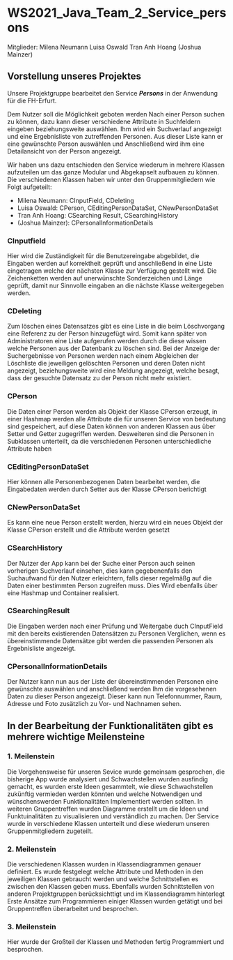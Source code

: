 # WS2021_Java_Team_2_Service_persons

Mitglieder:
Milena Neumann
Luisa Oswald
Tran Anh Hoang
(Joshua Mainzer)

## Vorstellung unseres Projektes

Unsere Projektgruppe bearbeitet den Service ***Persons*** in der Anwendung für die FH-Erfurt.

Dem Nutzer soll die Möglichkeit geboten werden Nach einer Person suchen zu können, dazu kann dieser verschiedene Attribute in Suchfeldern eingeben beziehungsweite auswählen.
Ihm wird ein Suchverlauf angezeigt und eine Ergebnisliste von zutreffenden Personen.
Aus dieser Liste kann er eine gewünschte Person auswählen und Anschließend wird ihm eine Detailansicht von der Person angezeigt.

Wir haben uns dazu entschieden den Service wiederum in mehrere Klassen aufzuteilen um das ganze Modular und Abgekapselt aufbauen zu können.
Die verschiedenen Klassen haben wir unter den Gruppenmitgliedern wie Folgt aufgeteilt:
 - Milena Neumann: CInputField, CDeleting
 - Luisa Oswald: CPerson, CEditingPersonDataSet, CNewPersonDataSet
 - Tran Anh Hoang: CSearching Result, CSearchingHistory
 - (Joshua Mainzer): CPersonalInformationDetails


### CInputfield

Hier wird die Zuständigkeit für die Benutzereingabe abgebildet, die Eingaben werden auf korrektheit geprüft und anschließend in eine Liste eingetragen welche der nächsten Klasse zur Verfügung gestellt wird. Die Zeichenketten werden auf unerwünschte Sonderzeichen und Länge geprüft, damit nur Sinnvolle eingaben an die nächste Klasse weitergegeben werden.

### CDeleting

Zum löschen eines Datensatzes gibt es eine Liste in die beim Löschvorgang eine Referenz zu der Person hinzugefügt wird. Somit kann später von Administratoren eine Liste aufgerufen werden durch die diese wissen welche Personen aus der Datenbank zu löschen sind.
Bei der Anzeige der Suchergebnisse von Personen werden nach einem Abgleichen der Löschliste die jeweiligen gelöschten Personen und deren Daten nicht angezeigt, beziehungsweite wird eine Meldung angezeigt, welche besagt, dass der gesuchte Datensatz zu der Person nicht mehr existiert.

### CPerson

Die Daten einer Person werden als Objekt der Klasse CPerson erzeugt, in einer Hashmap werden alle Attribute die für unseren Service von bedeutung sind gespeichert, auf diese Daten können von anderen Klassen aus über Setter und Getter zugegriffen werden.
Desweiteren sind die Personen in Subklassen unterteilt, da die verschiedenen Personen unterschiedliche Attribute haben 

### CEditingPersonDataSet

Hier können alle Personenbezogenen Daten bearbeitet werden, die Eingabedaten werden durch Setter aus der Klasse CPerson berichtigt

### CNewPersonDataSet

Es kann eine neue Person erstellt werden, hierzu wird ein neues Objekt der Klasse CPerson erstellt und die Attribute werden gesetzt

### CSearchHistory

Der Nutzer der App kann bei der Suche einer Person auch seinen vorherigen Suchverlauf einsehen, dies kann gegebenenfalls den Suchaufwand für den Nutzer erleichtern, falls dieser regelmäßg auf die Daten einer bestimmten Person zugreifen muss.
Dies Wird ebenfalls über eine Hashmap und Container realisiert.

### CSearchingResult

Die Eingaben werden nach einer Prüfung und Weitergabe duch CInputField mit den bereits existierenden Datensätzen zu Personen Verglichen, wenn es übereinstimmende Datensätze gibt werden die passenden Personen als Ergebnisliste angezeigt.

### CPersonalInformationDetails

Der Nutzer kann nun aus der Liste der übereinstimmenden Personen eine gewünschte auswählen und anschließend werden Ihm die vorgesehenen Daten zu dieser Person angezeigt.
Dieser kann nun Telefonnummer, Raum, Adresse und Foto zusätzlich zu Vor- und Nachnamen sehen.



## In der Bearbeitung der Funktionalitäten gibt es mehrere wichtige Meilensteine

### 1. Meilenstein

Die Vorgehensweise für unseren Sevice wurde gemeinsam gesprochen, die bisherige App wurde analysiert und Schwachstellen wurden ausfindig gemacht, es wurden erste Ideen gesammtelt, wie diese Schwachstellen zukünftig vermieden werden könnten und welche Notwendigen und wünschenswerden Funktionalitäten Implementiert werden sollten.
In weiteren Gruppentreffen wurden Diagramme erstellt um die Ideen und Funktuinalitäten zu visualisieren und verständlich zu machen.
Der Service wurde in verschiedene Klassen unterteilt und diese wiederum unseren Gruppenmitgliedern zugeteilt.

### 2. Meilenstein

Die verschiedenen Klassen wurden in Klassendiagrammen genauer definiert. Es wurde festgelegt welche Attribute und Methoden in den jeweiligen Klassen gebraucht werden und welche Schnittstellen es zwischen den Klassen geben muss.
Ebenfalls wurden Schnittstellen von anderen Projektgruppen berücksichttigt und im Klassendiagramm hinterlegt
Erste Ansätze zum Programmieren einiger Klassen wurden getätigt und bei Gruppentreffen überarbeitet und besprochen.

### 3. Meilenstein

Hier wurde der Großteil der Klassen und Methoden fertig Programmiert und besprochen.
